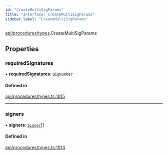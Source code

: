```yaml
---
id: "CreateMultiSigParams"
title: "Interface: CreateMultiSigParams"
sidebar_label: "CreateMultiSigParams"
---
```


[api/procedures/types](../../../../../modules/API/Procedures/Types/Types.md).CreateMultiSigParams

## Properties

### requiredSignatures

• **requiredSignatures**: `BigNumber`

#### Defined in

[api/procedures/types.ts:1015](https://github.com/PolymeshAssociation/polymesh-sdk/blob/95f248df/src/api/procedures/types.ts#L1015)

___

### signers

• **signers**: [`Signer`](../../../../../modules/Types/Types.md#signer)[]

#### Defined in

[api/procedures/types.ts:1014](https://github.com/PolymeshAssociation/polymesh-sdk/blob/95f248df/src/api/procedures/types.ts#L1014)
